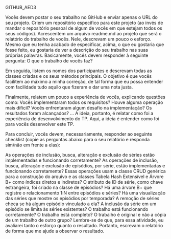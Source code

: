 GITHUB_AED3

Vocês devem postar o seu trabalho no GitHub e enviar apenas o URL do seu projeto. Criem um repositório específico para este projeto (ao invés de mandar o repositório pessoal de algum de vocês em que estejam todos os seus códigos). Acrescentem um arquivo readme.md ao projeto que será o relatório do trabalho de vocês. Nele, descrevam um pouco o esforço. Mesmo que eu tenha acabado de especificar, acima, o que eu gostaria que fosse feito, eu gostaria de ver a descrição do seu trabalho nas suas próprias palavras. Basicamente, vocês devem responder à seguinte pergunta: O que o trabalho de vocês faz?

Em seguida, listem os nomes dos participantes e descrevam todas as classes criadas e os seus métodos principais. O objetivo é que vocês facilitem ao máximo a minha correção, de tal forma que eu possa entender com facilidade tudo aquilo que fizeram e dar uma nota justa.

Finalmente, relatem um pouco a experiência de vocês, explicando questões como: Vocês implementaram todos os requisitos? Houve alguma operação mais difícil? Vocês enfrentaram algum desafio na implementação? Os resultados foram alcançados? ... A ideia, portanto, é relatar como foi a experiência de desenvolvimento do TP. Aqui, a ideia é entender como foi para vocês desenvolver este TP.

Para concluir, vocês devem, necessariamente, responder ao seguinte checklist (copie as perguntas abaixo para o seu relatório e responda sim/não em frente a elas):

As operações de inclusão, busca, alteração e exclusão de séries estão implementadas e funcionando corretamente? As operações de inclusão, busca, alteração e exclusão de episódios, por série, estão implementadas e funcionando corretamente? Essas operações usam a classe CRUD genérica para a construção do arquivo e as classes Tabela Hash Extensível e Árvore B+ como índices diretos e indiretos? O atributo de ID de série, como chave estrangeira, foi criado na classe de episódios? Há uma árvore B+ que registre o relacionamento 1:N entre episódios e séries? Há uma visualização das séries que mostre os episódios por temporada? A remoção de séries checa se há algum episódio vinculado a ela? A inclusão da série em um episódio se limita às séries existentes? O trabalho está funcionando corretamente? O trabalho está completo? O trabalho é original e não a cópia de um trabalho de outro grupo? Lembre-se de que, para essa atividade, eu avaliarei tanto o esforço quanto o resultado. Portanto, escrevam o relatório de forma que me ajude a observar o resultado.
